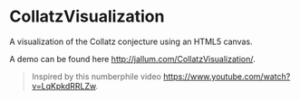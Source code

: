 # CollatzVisualization
A visualization of the Collatz conjecture using an HTML5 canvas.

A demo can be found here http://jallum.com/CollatzVisualization/.

> Inspired by this numberphile video https://www.youtube.com/watch?v=LqKpkdRRLZw.
